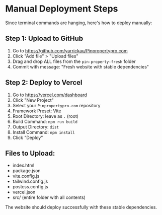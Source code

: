 # Manual Deployment Steps

Since terminal commands are hanging, here's how to deploy manually:

## Step 1: Upload to GitHub
1. Go to https://github.com/yarrickau/Pinpropertypro.com
2. Click "Add file" > "Upload files"
3. Drag and drop ALL files from the `pin-property-fresh` folder
4. Commit with message: "Fresh website with stable dependencies"

## Step 2: Deploy to Vercel
1. Go to https://vercel.com/dashboard
2. Click "New Project" 
3. Select your `Pinpropertypro.com` repository
4. Framework Preset: Vite
5. Root Directory: leave as `.` (root)
6. Build Command: `npm run build`
7. Output Directory: `dist`
8. Install Command: `npm install`
9. Click "Deploy"

## Files to Upload:
- index.html
- package.json  
- vite.config.js
- tailwind.config.js
- postcss.config.js
- vercel.json
- src/ (entire folder with all contents)

The website should deploy successfully with these stable dependencies.

